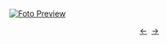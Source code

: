 [![Foto Preview](preview/n364.avif)](https://20essentials.github.io/project-000-364)

<div align="center" style="display: flex; justify-content: center;">
  <a  href="https://github.com/20essentials/project-000-363" target="_blank">&#8592;</a>
  &nbsp;&nbsp;
  <a  href="https://github.com/20essentials/project-000-365" target="_blank">&#8594;</a>
</div>
